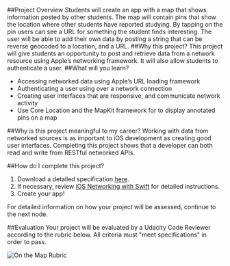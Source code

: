 ##Project Overview
Students will create an app with a map that shows information posted by other students. The map will contain pins that show the location where other students have reported studying. By tapping on the pin users can see a URL for something the student finds interesting. The user will be able to add their own data by posting a string that can be reverse geocoded to a location, and a URL.
##Why this project?
This project will give students an opportunity to post and retrieve data from a network resource using Apple’s networking framework. It will also allow students to authenticate a user. 
##What will you learn?
* Accessing networked data using Apple’s URL loading framework
* Authenticating a user using over a network connection
* Creating user interfaces that are responsive, and communicate network activity
* Use Core Location and the MapKit framework for to display annotated pins on a map

##Why is this project meaningful to my career?
Working with data from networked sources is as important to iOS development as creating good user interfaces. Completing this project shows that a developer can both read and write from RESTful networked APIs.

##How do I complete this project?
1. Download a detailed specification <a href="https://www.udacity.com/api/nodes/3875518558/supplemental_media/3-onthemapspecificationpdf/download" target="_blank">here</a>.
2. If necessary, review <a href="https://www.udacity.com/course/viewer#!/c-ud421-nd/l-3528678921/m-3750628798" target="_blank">iOS Networking with Swift</a> for detailed instructions.
3. Create your app!

For detailed information on how your project will be assessed, continue to the next node.

##Evaluation
Your project will be evaluated by a Udacity Code Reviewer according to the rubric below. All criteria must "meet specifications" in order to pass.

![On the Map Rubric](//lh4.ggpht.com/m2sSZb2PjZY_wCo_9Yfa0nHAqa8OPcQvUYcS_dHtBFDWo3LaOQ8_mC9swvb5njGHCeOnabO3ZpO0UWSUGNrV=s0#w=1135&h=2100)
